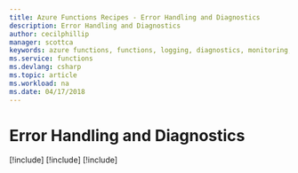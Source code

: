 ```yaml
---
title: Azure Functions Recipes - Error Handling and Diagnostics
description: Error Handling and Diagnostics
author: cecilphillip
manager: scottca
keywords: azure functions, functions, logging, diagnostics, monitoring, dynamic compute, serverless architecture
ms.service: functions
ms.devlang: csharp
ms.topic: article
ms.workload: na
ms.date: 04/17/2018
---
```


# Error Handling and Diagnostics

[!include[](includes/durable-logging.md)]
[!include[](includes/durable-activity-functions-errors.md)]
[!include[](includes/durable-activity-functions-with-retry.md)]